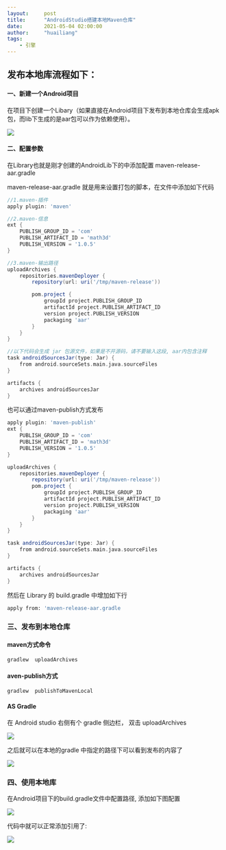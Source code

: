 ```yaml
---
layout:     post
title:      "AndroidStudio搭建本地Maven仓库"
date:       2021-05-04 02:00:00
author:     "huailiang"
tags:
    - 引擎
---
```



## 发布本地库流程如下：

#### 一、新建一个Android项目

在项目下创建一个Libary（如果直接在Android项目下发布到本地仓库会生成apk包，而lib下生成的是aar包可以作为依赖使用）。

![](/img/post-android/mav1.jpg)

#### 二、配置参数

在Library也就是刚才创建的AndroidLib下的中添加配置 maven-release-aar.gradle

maven-release-aar.gradle 就是用来设置打包的脚本，在文件中添加如下代码

```groovy
//1.maven-插件
apply plugin: 'maven'

//2.maven-信息
ext {
    PUBLISH_GROUP_ID = 'com'
    PUBLISH_ARTIFACT_ID = 'math3d'
    PUBLISH_VERSION = '1.0.5'
}

//3.maven-输出路径
uploadArchives {
    repositories.mavenDeployer {
        repository(url: uri('/tmp/maven-release'))

        pom.project {
            groupId project.PUBLISH_GROUP_ID
            artifactId project.PUBLISH_ARTIFACT_ID
            version project.PUBLISH_VERSION
            packaging 'aar'
        }
    }
}

//以下代码会生成 jar 包源文件，如果是不开源码，请不要输入这段, aar内包含注释
task androidSourcesJar(type: Jar) {
    from android.sourceSets.main.java.sourceFiles
}

artifacts {
    archives androidSourcesJar
}
```


也可以通过maven-publish方式发布

```groovy
apply plugin: 'maven-publish'
ext {
    PUBLISH_GROUP_ID = 'com'
    PUBLISH_ARTIFACT_ID = 'math3d'
    PUBLISH_VERSION = '1.0.5'
}

uploadArchives {
    repositories.mavenDeployer {
        repository(url: uri('/tmp/maven-release'))
        pom.project {
            groupId project.PUBLISH_GROUP_ID
            artifactId project.PUBLISH_ARTIFACT_ID
            version project.PUBLISH_VERSION
            packaging 'aar'
        }
    }
}

task androidSourcesJar(type: Jar) {
    from android.sourceSets.main.java.sourceFiles
}

artifacts {
    archives androidSourcesJar
}
```

然后在 Library 的 build.gradle 中增加如下行

```sh
apply from: 'maven-release-aar.gradle
```

### 三、发布到本地仓库

#### maven方式命令

```sh
gradlew  uploadArchives
```

#### aven-publish方式
```sh
gradlew  publishToMavenLocal
```

#### AS Gradle

在 Android studio 右侧有个 gradle 侧边栏， 双击 uploadArchives

![](/img/post-android/mav2.jpg)

之后就可以在本地的gradle 中指定的路径下可以看到发布的内容了

![](/img/post-android/mav3.jpg)



### 四、使用本地库

在Android项目下的build.gradle文件中配置路径, 添加如下图配置


![](/img/post-android/mav4.jpg)

代码中就可以正常添加引用了:

![](/img/post-android/mav5.jpg)